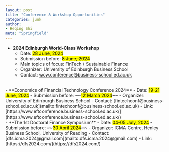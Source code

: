 ```yaml
---
layout: post
title: "Conference & Workshop Opportunities"
categories: junk
author:
- Heqing Shi
meta: "Springfield"
---
```


- **2024 Edinburgh World-Class Workshop**
  - Date: <mark>28 June, 2024</mark>
  - Submission before: ~~<mark>8 June, 2024</mark>~~
  - Main topics of focus: FinTech / Sustainable Finance
  - Organizer: University of Edinburgh Business School
  - Contact: [wcw.conference@business-school.ed.ac.uk](mailto:wcw.conference@business-school.ed.ac.uk)
<br/>
- **Economics of Financial Technology Conference 2024**
  - Date: <mark>19-21 June, 2024</mark>
  - Submission before: ~~<mark>12 March 2024</mark>~~
  - Organizer: University of Edinburgh Business School
  - Contact: [fintechconf@business-school.ed.ac.uk](mailto:fintechconf@business-school.ed.ac.uk)
  - Link: [https://www.eftconference.business-school.ed.ac.uk/](https://www.eftconference.business-school.ed.ac.uk/)
<br/>
 - **The 1st Doctoral Finance Symposium**
  - Date: <mark>04-05 July, 2024</mark>
  - Submission before: ~~<mark>30 April 2024</mark>~~
  - Organizer: ICMA Centre, Henley Business School, University of Reading 
  - Contact: [dfs.icma.2024@gmail.com](mailto:dfs.icma.2024@gmail.com)
  - Link: [https://dfs2024.com/](https://dfs2024.com/)



